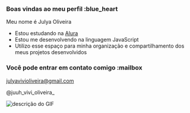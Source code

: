 ### Boas vindas ao meu perfil :blue_heart

Meu nome é Julya Oliveira

- Estou estudando na [Alura](https://www.alura.com.br)
- Estou me desenvolvendo na linguagem JavaScript
- Utilizo esse espaço para minha organização e compartilhamento dos meus projetos desenvolvidos

### Você pode entrar em contato comigo :mailbox

julyavivioliveira@gmail.com

@juuh_vivi_oliveira_

![descrição do GIF](https://tenor.com/bPBy1.gif)

